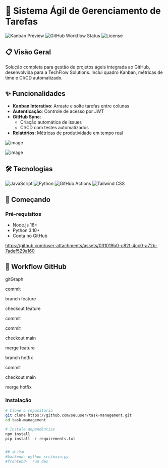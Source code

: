 # 🚀 Sistema Ágil de Gerenciamento de Tarefas

![Kanban Preview](https://img.shields.io/badge/Kanban-Online-green)
![GitHub Workflow Status](https://img.shields.io/github/actions/workflow/status/seuuser/task-management/ci.yml)
![License](https://img.shields.io/badge/License-MIT-blue)

## 📋 Visão Geral
Solução completa para gestão de projetos ágeis integrada ao GitHub, desenvolvida para a TechFlow Solutions. Inclui quadro Kanban, métricas de time e CI/CD automatizado.


## ✨ Funcionalidades
- **Kanban Interativo**: Arraste e solte tarefas entre colunas
- **Autenticação**: Controle de acesso por JWT
- **GitHub Sync**: 
  - Criação automática de issues
  - CI/CD com testes automatizados
- **Relatórios**: Métricas de produtividade em tempo real

![image](https://github.com/user-attachments/assets/c0ea844d-ff9b-4358-ba98-e48fa17481ef)


![image](https://github.com/user-attachments/assets/9dce7900-1494-4ea6-88d8-5e8dfca86197)

## 🛠️ Tecnologias
![JavaScript](https://img.shields.io/badge/-JavaScript-F7DF1E?logo=javascript&logoColor=black)
![Python](https://img.shields.io/badge/-Python-3776AB?logo=python&logoColor=white)
![GitHub Actions](https://img.shields.io/badge/-GitHub_Actions-2088FF?logo=github-actions&logoColor=white)
![Tailwind CSS](https://img.shields.io/badge/-Tailwind_CSS-38B2AC?logo=tailwind-css&logoColor=white)

## 🏃 Começando

### Pré-requisitos
- Node.js 18+
- Python 3.10+
- Conta no GitHub



https://github.com/user-attachments/assets/031019b0-c82f-4cc0-a72b-7adef529a160



## 🔄 Workflow GitHub
gitGraph

  commit

  branch feature

  checkout feature

  commit

  commit

  checkout main

  merge feature

  branch hotfix

  commit

  checkout main

  merge hotfix

### Instalação
```bash
# Clone o repositório
git clone https://github.com/seuuser/task-management.git
cd task-management

# Instale dependências
npm install
pip install -r requirements.txt


## 🌐 Uso
#backend- python src/main.py
#frontend-  run dev
